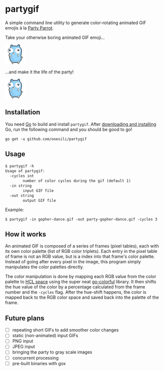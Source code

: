 partygif
========

A simple command line utility to generate color-rotating animated GIF emojis à la [Party Parrot][party-parrot].

Take your otherwise boring animated GIF emoji...

![gopher-dance](/images/gopher-dance.gif)

...and make it the life of the party!

![party-gopher-dance](/images/party-gopher-dance.gif)

Installation
------------

You need [Go][golang] to build and install `partygif`. After [downloading and installing][golang-dl] Go, run the following command and you should be good to go!

```
go get -u github.com/ooesili/partygif
```

Usage
-----

```
$ partygif -h
Usage of partygif:
  -cycles int
        number of color cycles during the gif (default 1)
  -in string
        input GIF file
  -out string
        output GIF file
```

Example:

```
$ partygif -in gopher-dance.gif -out party-gopher-dance.gif -cycles 3
```

How it works
------------

An animated GIF is composed of a series of frames (pixel tables), each with its own color palette (list of RGB color triplets). Each entry in the pixel table of frame is not an RGB value, but is a index into that frame's color palette. Instead of going after every pixel in the image, this program simply manipulates the color palettes directly.

The color manipulation is done by mapping each RGB value from the color palette to [HCL space][hcl-space] using the super neat [go-colorful][go-colorful] library. It then shifts the hue value of the color by a percentage calculated from the frame number and the `-cycles` flag. After the hue-shift happens, the color is mapped back to the RGB color space and saved back into the palette of the frame.

Future plans
------------

- [ ] repeating short GIFs to add smoother color changes
- [ ] static (non-animated) input GIFs
- [ ] PNG input
- [ ] JPEG input
- [ ] bringing the party to gray scale images
- [ ] concurrent processing
- [ ] pre-built binaries with gox

[party-parrot]: http://cultofthepartyparrot.com
[go-colorful]: https://github.com/lucasb-eyer/go-colorful
[hcl-space]: https://en.wikipedia.org/wiki/HCL_color_space
[golang]: https://golang.org/
[golang-dl]: https://golang.org/dl/
